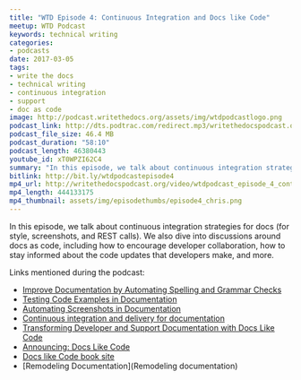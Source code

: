 ```yaml
---
title: "WTD Episode 4: Continuous Integration and Docs like Code"
meetup: WTD Podcast
keywords: technical writing
categories:
- podcasts
date: 2017-03-05
tags:
- write the docs
- technical writing
- continuous integration
- support
- doc as code
image: http://podcast.writethedocs.org/assets/img/wtdpodcastlogo.png
podcast_link: http://dts.podtrac.com/redirect.mp3/writethedocspodcast.org/wtd_episode_4.mp3
podcast_file_size: 46.4 MB
podcast_duration: "58:10"
podcast_length: 46380443
youtube_id: xT0WPZI62C4
summary: "In this episode, we talk about continuous integration strategies for docs (for style, screenshots, and REST calls). We also dive into discussions around docs as code, including how to encourage developer collaboration, how to stay informed about the code updates that developers make, and more."
bitlink: http://bit.ly/wtdpodcastepisode4
mp4_url: http://writethedocspodcast.org/video/wtdpodcast_episode_4_continous_integration_and_docs-like-code.mp4
mp4_length: 444133175
mp4_thumbnail: assets/img/episodethumbs/episode4_chris.png
---
```


In this episode, we talk about continuous integration strategies for docs (for style, screenshots, and REST calls). We also dive into discussions around docs as code, including how to encourage developer collaboration, how to stay informed about the code updates that developers make, and more.

Links mentioned during the podcast:

* [Improve Documentation by Automating Spelling and Grammar Checks](https://blog.codeship.com/improve-documentation-by-automating-spelling-and-grammar-checks/)
* [Testing Code Examples in Documentation](https://blog.codeship.com/testing-code-examples-in-documentation/)
* [Automating Screenshots in Documentation](https://blog.codeship.com/automating-screenshots-in-documentation/)
* [Continuous integration and delivery for documentation](https://opensource.com/business/15/7/continuous-integration-and-continuous-delivery-documentation)
* [Transforming Developer and Support Documentation with Docs Like Code](https://blog.rackspace.com/transforming-developer-and-support-documentation-with-docs-like-code)
* [Announcing: Docs Like Code](https://justwriteclick.com/2017/02/28/announcing-docs-like-code/)
* [Docs like Code book site](http://docslikecode.com/book/)
* [Remodeling Documentation](Remodeling documentation)
